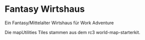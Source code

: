 # Fantasy Wirtshaus

Ein Fantasy/Mittelalter Wirtshaus für Work Adventure

Die mapUtilities Tiles stammen aus dem rc3 world-map-starterkit.
